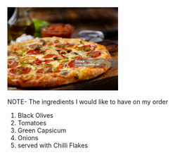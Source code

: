 

<img src="https://github.com/muskaan19987/Pizza-Party/blob/main/images/istockphoto-1198079266-1024x1024.jpg" width=50% height=50%>


NOTE- The ingredients I would like to have on my order
1. Black Olives
2. Tomatoes
3. Green Capsicum
4. Onions
5. served with Chilli Flakes
